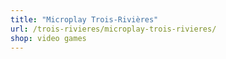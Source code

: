```yaml
---
title: "Microplay Trois-Rivières"
url: /trois-rivieres/microplay-trois-rivieres/
shop: video games
---
```

